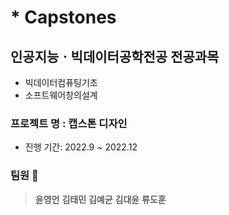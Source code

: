 # * Capstones
## 인공지능ㆍ빅데이터공학전공 전공과목
- 빅데이터컴퓨팅기초
- 소프트웨어창의설계

### 프로젝트 명 : 캡스톤 디자인 
- 진행 기간: 2022.9 ~ 2022.12

### 팀원 :two_men_holding_hands:
> **윤영언**
> **김태민**
> **김예균**
> **김대윤**
> **류도훈**
